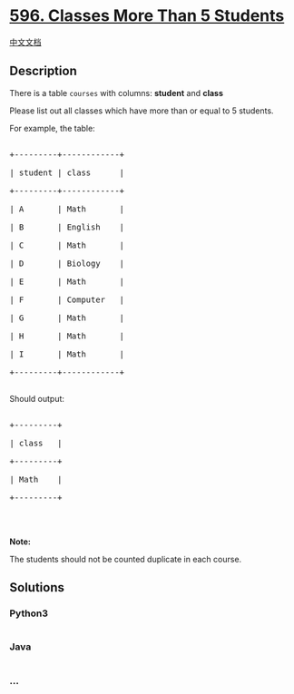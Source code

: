 # [596. Classes More Than 5 Students](https://leetcode.com/problems/classes-more-than-5-students)

[中文文档](/solution/0500-0599/0596.Classes%20More%20Than%205%20Students/README.md)

## Description
<p>There is a table <code>courses</code> with columns: <b>student</b> and <b>class</b></p>



<p>Please list out all classes which have more than or equal to 5 students.</p>



<p>For example, the table:</p>



<pre>

+---------+------------+

| student | class      |

+---------+------------+

| A       | Math       |

| B       | English    |

| C       | Math       |

| D       | Biology    |

| E       | Math       |

| F       | Computer   |

| G       | Math       |

| H       | Math       |

| I       | Math       |

+---------+------------+

</pre>



<p>Should output:</p>



<pre>

+---------+

| class   |

+---------+

| Math    |

+---------+

</pre>



<p>&nbsp;</p>



<p><b>Note:</b><br />

The students should not be counted duplicate in each course.</p>




## Solutions


<!-- tabs:start -->

### **Python3**

```python

```

### **Java**

```java

```

### **...**
```

```

<!-- tabs:end -->